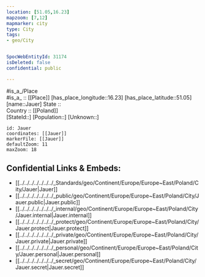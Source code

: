 ```yaml
---
location: [51.05,16.23] 
mapzoom: [7,12] 
mapmarker: city 
type: City
tags:
- geo/City


SpocWebEntityId: 31174
isDeleted: false
confidential: public

---
```

#is_a_/Place  
#is_a_ :: [[Place]] 
[has_place_longitude::16.23] 
[has_place_latitude::51.05] 
[name::Jauer] 
State ::  
Country :: [[Poland]]  
[StateId::] 
[Population::] 
[Unknown::] 


```leaflet
id: Jauer
coordinates: [[Jauer]] 
markerFile: [[Jauer]] 
defaultZoom: 11 
maxZoom: 18
```


## Confidential Links & Embeds: 
- [[../../../../../../../_Standards/geo/Continent/Europe/Europe~East/Poland/City/Jauer|Jauer]] 
- [[../../../../../../../_public/geo/Continent/Europe/Europe~East/Poland/City/Jauer.public|Jauer.public]] 
- [[../../../../../../../_internal/geo/Continent/Europe/Europe~East/Poland/City/Jauer.internal|Jauer.internal]] 
- [[../../../../../../../_protect/geo/Continent/Europe/Europe~East/Poland/City/Jauer.protect|Jauer.protect]] 
- [[../../../../../../../_private/geo/Continent/Europe/Europe~East/Poland/City/Jauer.private|Jauer.private]] 
- [[../../../../../../../_personal/geo/Continent/Europe/Europe~East/Poland/City/Jauer.personal|Jauer.personal]] 
- [[../../../../../../../_secret/geo/Continent/Europe/Europe~East/Poland/City/Jauer.secret|Jauer.secret]] 

